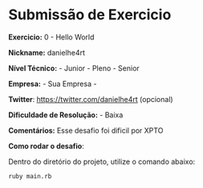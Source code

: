 # Submissão de Exercicio

**Exercicio:** 0 - Hello World

**Nickname:** danielhe4rt

**Nível Técnico:** - Junior - Pleno - Senior

**Empresa:** - Sua Empresa -

**Twitter**: https://twitter.com/danielhe4rt (opcional)

**Dificuldade de Resolução:** - Baixa

**Comentários:** Esse desafio foi dificil por XPTO

**Como rodar o desafio**: 

Dentro do diretório do projeto, utilize o comando abaixo: 
```bash
ruby main.rb
```